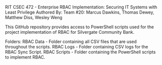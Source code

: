 RIT CSEC 472 - Enterprise RBAC Implementation: Securing IT Systems with Least Privilege
Authored By: Team #20: Marcus Dawkins, Thomas Dewey, Matthew Diss, Wesley Weng

This GitHub repository provides access to PowerShell scripts used for the project implementation of RBAC for Silvergate Community Bank.

Folders:
  RBAC Data - Folder containing all CSV files that are used throughout the scripts.
  RBAC Logs - Folder containing CSV logs for the RBAC Sync Script.
  RBAC Scripts - Folder containing the PowerShell scripts to implement RBAC.
